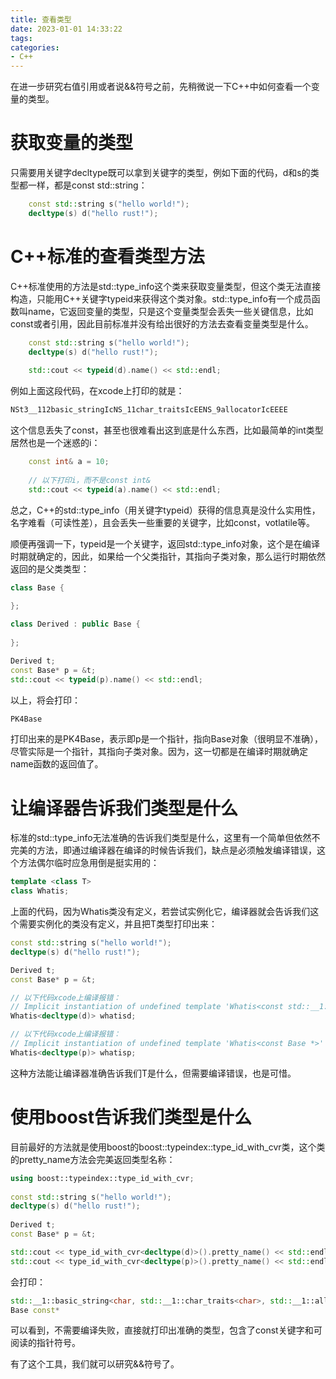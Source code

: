 ```yaml
---
title: 查看类型
date: 2023-01-01 14:33:22
tags:
categories:
- C++
---
```


在进一步研究右值引用或者说&&符号之前，先稍微说一下C++中如何查看一个变量的类型。

# 获取变量的类型

只需要用关键字decltype既可以拿到关键字的类型，例如下面的代码，d和s的类型都一样，都是const std::string：

```c++
    const std::string s("hello world!");
    decltype(s) d("hello rust!");
```



# C++标准的查看类型方法

C++标准使用的方法是std::type_info这个类来获取变量类型，但这个类无法直接构造，只能用C++关键字typeid来获得这个类对象。std::type_info有一个成员函数叫name，它返回变量的类型，只是这个变量类型会丢失一些关键信息，比如const或者引用，因此目前标准并没有给出很好的方法去查看变量类型是什么。

```c++
    const std::string s("hello world!");
    decltype(s) d("hello rust!");
    
    std::cout << typeid(d).name() << std::endl;
```

例如上面这段代码，在xcode上打印的就是：

```c++
NSt3__112basic_stringIcNS_11char_traitsIcEENS_9allocatorIcEEEE
```

这个信息丢失了const，甚至也很难看出这到底是什么东西，比如最简单的int类型居然也是一个迷惑的i：

```c++
    const int& a = 10;
    
    // 以下打印i，而不是const int&
    std::cout << typeid(a).name() << std::endl;
```

总之，C++的std::type_info（用关键字typeid）获得的信息真是没什么实用性，名字难看（可读性差），且会丢失一些重要的关键字，比如const，votlatile等。

顺便再强调一下，typeid是一个关键字，返回std::type_info对象，这个是在编译时期就确定的，因此，如果给一个父类指针，其指向子类对象，那么运行时期依然返回的是父类类型：

```c++
class Base {
    
};

class Derived : public Base {
    
};

Derived t;
const Base* p = &t;
std::cout << typeid(p).name() << std::endl;
```

以上，将会打印：

```c++
PK4Base
```

打印出来的是PK4Base，表示即p是一个指针，指向Base对象（很明显不准确），尽管实际是一个指针，其指向子类对象。因为，这一切都是在编译时期就确定name函数的返回值了。



# 让编译器告诉我们类型是什么

标准的std::type_info无法准确的告诉我们类型是什么，这里有一个简单但依然不完美的方法，即通过编译器在编译的时候告诉我们，缺点是必须触发编译错误，这个方法偶尔临时应急用倒是挺实用的：

```c++
template <class T>
class Whatis;
```

上面的代码，因为Whatis类没有定义，若尝试实例化它，编译器就会告诉我们这个需要实例化的类没有定义，并且把T类型打印出来：

```c++
const std::string s("hello world!");
decltype(s) d("hello rust!");

Derived t;
const Base* p = &t;

// 以下代码xcode上编译报错：
// Implicit instantiation of undefined template 'Whatis<const std::__1::basic_string<char> >
Whatis<decltype(d)> whatisd;

// 以下代码xcode上编译报错：
// Implicit instantiation of undefined template 'Whatis<const Base *>'
Whatis<decltype(p)> whatisp;
```

 这种方法能让编译器准确告诉我们T是什么，但需要编译错误，也是可惜。



# 使用boost告诉我们类型是什么

目前最好的方法就是使用boost的boost::typeindex::type_id_with_cvr类，这个类的pretty_name方法会完美返回类型名称：

```c++
using boost::typeindex::type_id_with_cvr;
    
const std::string s("hello world!");
decltype(s) d("hello rust!");
    
Derived t;
const Base* p = &t;

std::cout << type_id_with_cvr<decltype(d)>().pretty_name() << std::endl;
std::cout << type_id_with_cvr<decltype(p)>().pretty_name() << std::endl;
```

会打印：

```c++
std::__1::basic_string<char, std::__1::char_traits<char>, std::__1::allocator<char> > const
Base const*
```

可以看到，不需要编译失败，直接就打印出准确的类型，包含了const关键字和可阅读的指针符号。

有了这个工具，我们就可以研究&&符号了。
